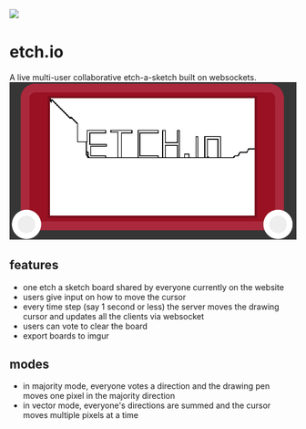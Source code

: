 <a href="https://zenhub.com"><img src="https://raw.githubusercontent.com/ZenHubIO/support/master/zenhub-badge.png"></a>

# etch.io
A live multi-user collaborative etch-a-sketch built on websockets.
![Alt text](/logo.png?raw=true "etch")
## features
- one etch a sketch board shared by everyone currently on the website
- users give input on how to move the cursor
- every time step (say 1 second or less) the server moves the drawing cursor and updates all the clients via websocket
- users can vote to clear the board
- export boards to imgur

## modes
- in majority mode, everyone votes a direction and the drawing pen moves one pixel in the majority direction
- in vector mode, everyone's directions are summed and the cursor moves multiple pixels at a time
